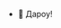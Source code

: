 - 👋 Дароу!



<!---
zankrus/zankrus is a ✨ special ✨ repository because its `README.md` (this file) appears on your GitHub profile.
You can click the Preview link to take a look at your changes.
--->
